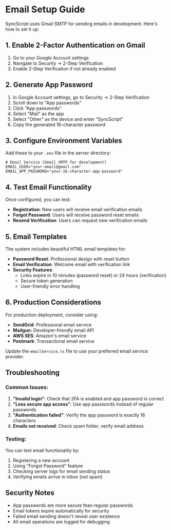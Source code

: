 # Email Setup Guide

SyncScript uses Gmail SMTP for sending emails in development. Here's how to set it up:

## 1. Enable 2-Factor Authentication on Gmail

1. Go to your Google Account settings
2. Navigate to Security → 2-Step Verification
3. Enable 2-Step Verification if not already enabled

## 2. Generate App Password

1. In Google Account settings, go to Security → 2-Step Verification
2. Scroll down to "App passwords"
3. Click "App passwords"
4. Select "Mail" as the app
5. Select "Other" as the device and enter "SyncScript"
6. Copy the generated 16-character password

## 3. Configure Environment Variables

Add these to your `.env` file in the server directory:

```env
# Email Service (Gmail SMTP for development)
EMAIL_USER="your-email@gmail.com"
EMAIL_APP_PASSWORD="your-16-character-app-password"
```

## 4. Test Email Functionality

Once configured, you can test:

- **Registration**: New users will receive email verification emails
- **Forgot Password**: Users will receive password reset emails
- **Resend Verification**: Users can request new verification emails

## 5. Email Templates

The system includes beautiful HTML email templates for:

- **Password Reset**: Professional design with reset button
- **Email Verification**: Welcome email with verification link
- **Security Features**: 
  - Links expire in 10 minutes (password reset) or 24 hours (verification)
  - Secure token generation
  - User-friendly error handling

## 6. Production Considerations

For production deployment, consider using:

- **SendGrid**: Professional email service
- **Mailgun**: Developer-friendly email API
- **AWS SES**: Amazon's email service
- **Postmark**: Transactional email service

Update the `emailService.ts` file to use your preferred email service provider.

## Troubleshooting

### Common Issues:

1. **"Invalid login"**: Check that 2FA is enabled and app password is correct
2. **"Less secure app access"**: Use app passwords instead of regular passwords
3. **"Authentication failed"**: Verify the app password is exactly 16 characters
4. **Emails not received**: Check spam folder, verify email address

### Testing:

You can test email functionality by:
1. Registering a new account
2. Using "Forgot Password" feature
3. Checking server logs for email sending status
4. Verifying emails arrive in inbox (not spam)

## Security Notes

- App passwords are more secure than regular passwords
- Email tokens expire automatically for security
- Failed email sending doesn't reveal user existence
- All email operations are logged for debugging
